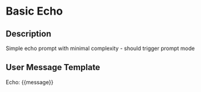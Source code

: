 # Basic Echo

## Description
Simple echo prompt with minimal complexity - should trigger prompt mode

## User Message Template
Echo: {{message}}
